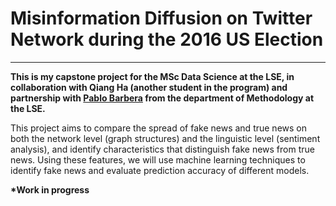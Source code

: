 # Misinformation Diffusion on Twitter Network during the 2016 US Election
---
__This is my capstone project for the MSc Data Science at the LSE, in collaboration with Qiang Ha 
(another student in the program) and partnership with [Pablo Barbera](http://pablobarbera.com/) 
from the department of Methodology at the LSE.__

This project aims to compare the spread of fake news and true news on both the network level
(graph structures) and the linguistic level (sentiment analysis), and identify characteristics that distinguish fake
news from true news. Using these features, we will use machine learning techniques to identify fake news and
evaluate prediction accuracy of different models.

**\*Work in progress**
